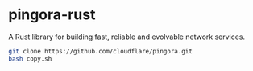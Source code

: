 # pingora-rust
A Rust library for building fast, reliable and evolvable network services.

```bash
git clone https://github.com/cloudflare/pingora.git
bash copy.sh
```